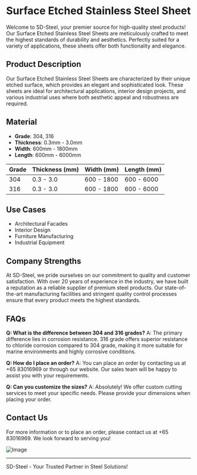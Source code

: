 # Surface Etched Stainless Steel Sheet

Welcome to SD-Steel, your premier source for high-quality steel products! Our Surface Etched Stainless Steel Sheets are meticulously crafted to meet the highest standards of durability and aesthetics. Perfectly suited for a variety of applications, these sheets offer both functionality and elegance.

## Product Description
Our Surface Etched Stainless Steel Sheets are characterized by their unique etched surface, which provides an elegant and sophisticated look. These sheets are ideal for architectural applications, interior design projects, and various industrial uses where both aesthetic appeal and robustness are required.

## Material
- **Grade**: 304, 316
- **Thickness**: 0.3mm - 3.0mm
- **Width**: 600mm - 1800mm
- **Length**: 600mm - 6000mm

| Grade | Thickness (mm) | Width (mm) | Length (mm) |
|-------|----------------|------------|-------------|
| 304   | 0.3 - 3.0      | 600 - 1800 | 600 - 6000  |
| 316   | 0.3 - 3.0      | 600 - 1800 | 600 - 6000  |

## Use Cases
- Architectural Facades
- Interior Design
- Furniture Manufacturing
- Industrial Equipment

## Company Strengths
At SD-Steel, we pride ourselves on our commitment to quality and customer satisfaction. With over 20 years of experience in the industry, we have built a reputation as a reliable supplier of premium steel products. Our state-of-the-art manufacturing facilities and stringent quality control processes ensure that every product meets the highest standards.

## FAQs
**Q: What is the difference between 304 and 316 grades?**
A: The primary difference lies in corrosion resistance. 316 grade offers superior resistance to chloride corrosion compared to 304 grade, making it more suitable for marine environments and highly corrosive conditions.

**Q: How do I place an order?**
A: You can place an order by contacting us at +65 83016969 or through our website. Our sales team will be happy to assist you with your requirements.

**Q: Can you customize the sizes?**
A: Absolutely! We offer custom cutting services to meet your specific needs. Please provide your dimensions when placing your order.

## Contact Us
For more information or to place an order, please contact us at +65 83016969. We look forward to serving you!

![Image](https://github.com/user-attachments/assets/2567258e-e124-4816-932d-1809bd27ef0b)

---

SD-Steel - Your Trusted Partner in Steel Solutions!